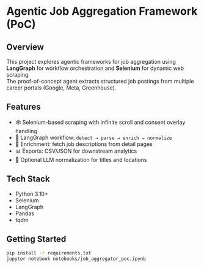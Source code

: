 # Agentic Job Aggregation Framework (PoC)

## Overview
This project explores agentic frameworks for job aggregation using **LangGraph** for workflow orchestration and **Selenium** for dynamic web scraping.  
The proof-of-concept agent extracts structured job postings from multiple career portals (Google, Meta, Greenhouse).

## Features
- 🕸️ Selenium-based scraping with infinite scroll and consent overlay handling  
- 🧩 LangGraph workflow: `detect → parse → enrich → normalize`  
- 📝 Enrichment: fetch job descriptions from detail pages  
- 📊 Exports: CSV/JSON for downstream analytics  
- 🤖 Optional LLM normalization for titles and locations  

## Tech Stack
- Python 3.10+
- Selenium
- LangGraph
- Pandas
- tqdm

## Getting Started
```bash
pip install -r requirements.txt
jupyter notebook notebooks/job_aggregator_poc.ipynb
